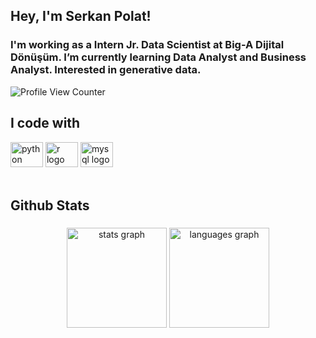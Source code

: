 ## Hey, I'm Serkan Polat!  
 
### I'm working as a Intern Jr. Data Scientist at **Big-A Dijital Dönüşüm**. I’m currently learning Data Analyst and Business Analyst. Interested in generative data. 

![Profile View Counter](https://komarev.com/ghpvc/?username=serkannpolatt)


## I code with
<div align="left">
  <img src="https://cdn.jsdelivr.net/gh/devicons/devicon/icons/python/python-original.svg" height="40" width="52" alt="python logo"  />
  <img src="https://cdn.jsdelivr.net/gh/devicons/devicon/icons/r/r-original.svg" height="40" width="52" alt="r logo"  />
  <img src="https://cdn.jsdelivr.net/gh/devicons/devicon/icons/mysql/mysql-original.svg" height="40" width="52" alt="mysql logo"  />
</div>


<br/>  

## Github Stats  

###

<div align="center">
  <img src="https://github-readme-stats.vercel.app/api?hide_title=false&hide_rank=false&show_icons=true&include_all_commits=true&count_private=true&disable_animations=false&theme=midnight-purple&locale=en&hide_border=true&username=serkannpolatt" height="160" alt="stats graph"  />
  <img src="https://github-readme-stats.vercel.app/api/top-langs?locale=en&hide_title=false&layout=compact&card_width=320&langs_count=5&theme=midnight-purple&hide_border=true&username=serkannpolatt" height="160" alt="languages graph"  />
</div>

###














